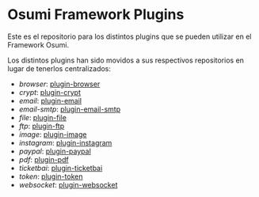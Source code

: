 Osumi Framework Plugins
=======================

Este es el repositorio para los distintos plugins que se pueden utilizar en el Framework Osumi.

Los distintos plugins han sido movidos a sus respectivos repositorios en lugar de tenerlos centralizados:

* *browser*: [plugin-browser](https://github.com/osumionline/plugin-browser)
* *crypt*: [plugin-crypt](https://github.com/osumionline/plugin-crypt)
* *email*: [plugin-email](https://github.com/osumionline/plugin-email)
* *email-smtp*: [plugin-email-smtp](https://github.com/osumionline/plugin-email-smtp)
* *file*: [plugin-file](https://github.com/osumionline/plugin-file)
* *ftp*: [plugin-ftp](https://github.com/osumionline/plugin-ftp)
* *image*: [plugin-image](https://github.com/osumionline/plugin-image)
* *instagram*: [plugin-instagram](https://github.com/osumionline/plugin-instagram)
* *paypal*: [plugin-paypal](https://github.com/osumionline/plugin-paypal)
* *pdf*: [plugin-pdf](https://github.com/osumionline/plugin-pdf)
* *ticketbai*: [plugin-ticketbai](https://github.com/osumionline/plugin-ticketbai)
* *token*: [plugin-token](https://github.com/osumionline/plugin-token)
* *websocket*: [plugin-websocket](https://github.com/osumionline/plugin-websocket)
